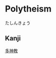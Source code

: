# Polytheism
たしんきょう

## Kanji
[多](../Kanji/kanji-dict/多.md)[神](../Kanji/kanji-dict/神.md)[教](../Kanji/kanji-dict/教.md)